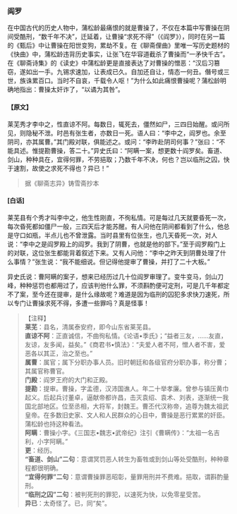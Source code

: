 <script type="text/javascript">
    var head = document.getElementsByTagName('head')[0];
    cssURL = '/public/liao.css';
    linkTag = document.createElement('link');
    linkTag.href = cssURL;
    linkTag.setAttribute('type','text/css');
    linkTag.setAttribute('rel','stylesheet');
    head.appendChild(linkTag);
</script>
### 阎罗

在中国古代的历史人物中，蒲松龄最痛恨的就是曹操了，不仅在本篇中写曹操在阴间受酷刑，“数千年不决”，迁延着，让曹操“求死不得”（《阎罗》），同时在另一篇的《甄后》中让曹操在阳世变狗，累劫不复。在《聊斋俚曲》里唯一写历史题材的《快曲》中，蒲松龄违背历史事实，让张飞在华容道截杀了曹操而“一矛快千古”。在《聊斋诗集》的《读史》中蒲松龄更是直接表达了对曹操的憎恶：“汉后习篡窃，遂如出一手。九锡求速加，让表成已久。自加还自让，情态一何丑。僭号或三世，族诛累百口。当时不自哀，千载令人呕！”为什么如此痛恨曹操呢？蒲松龄明确地指出：曹操太奸诈了，“以谲为其咎”。

#### 【原文】
<section>
莱芜秀才李中之，性直谅不阿。每数日，辄死去，僵然如尸，三四日始醒。或问所见，则隐秘不泄。时邑有张生者，亦数日一死。语人曰：“李中之，阎罗也。余至阴司，亦其属曹。”其门殿对联，俱能述之。或问：“李昨赴阴司何事？”张曰：“不能具述。惟提勘曹操，答二十。”异史氏曰：“阿瞒一案，想更数十阎罗矣。畜道、剑山，种种具在，宜得何罪，不劳挹取；乃数千年不决，何也？岂以临刑之囚，快于速割，故使之求死不得也？异已！”

</section>

> 据《聊斋志异》铸雪斋抄本

#### [白话]
<aside>

莱芜县有个秀才叫李中之，他生性刚直，不徇私情。可是每过几天就要昏死一次，每次昏死都如僵尸一般，三四天后才能苏醒。有人问他在阴间都看到了什么，他总是守口如瓶，半点儿也不曾泄露。当时县里有位张生，也几天昏死一次，对人说：“李中之是阎罗殿上的阎罗。我到了阴曹，也就是他的部下。”至于阎罗殿门上的对联，这位张生都能背着叙述下来。又有人问他：“李中之昨天到阴曹处理了什么事情？”张生说：“我不能细说。但记得他提审了曹操，并打了二十大板。”

异史氏说：曹阿瞒的案子，想来已经历过几十位阎罗审理了。变牛变马，剑山刀峰，种种惩罚也都用过了，应该判他什么罪，不须斟酌便可定刑，可是几千年都定不了案，至今还在提审，是什么缘故呢？难道是因为临刑的囚犯多求快刀速死，所以专门让曹操求死不得，多遭一些罪吗？真是怪事！

</aside>

> 【注释】  
<b>莱芜</b>：县名，清属泰安府，即今山东省莱芜县。  
<b>直谅不阿</b>：正直诚信，不曲徇私情。《论语•季氏》；“益者三友，……友直，友谅，友多闻，益矣。”《商君书•慎法》：“夫爱人者不阿，憎人者不害，爱恶各以其正，治之至也。”  
<b>属曹</b>：属官；属下分职办事人员。旧时朝廷和各级官府分职办事，称分曹；其属官称曹官。  
<b>门殿</b>：阎罗王府的大门和正殿。  
<b>提勘</b>：提审。曹操，字孟德，汉沛国谯人。年二十举孝廉。曾参与镇压黄巾起义。后起兵讨董卓，逼献帝都许昌，击灭袁绍、袁术、刘表，逐渐统一我国北部地区。位至丞相，大将军，封魏王。曹丕代汉称帝，追尊为魏太祖武皇帝。在多数旧史家、文人和人民群众的心目中，曹操是恶行累累的奸臣。蒲松龄也持这种看法。  
<b>阿瞒</b>：曹操小字。《三国志•魏志•武帝纪》注引《曹瞒传》：“太祖一名吉利，小字阿瞒。”  
<b>更</b>：经历。  
<b>“畜道、剑山”二句</b>：意谓冥罚恶人转生为畜牲或到剑山等处受酷刑，种种章程都很明确。  
<b>“宜得何罪”二句</b>：意谓曹操罪恶昭彰，量罪用刑并不费难。挹取，谓斟酌量刑。  
<b>“临刑之囚”二句</b>：被判死刑的罪犯，以速死为快，以免零星受苦。  
<b>异已</b>：太奇怪了。已，同“矣”。  
